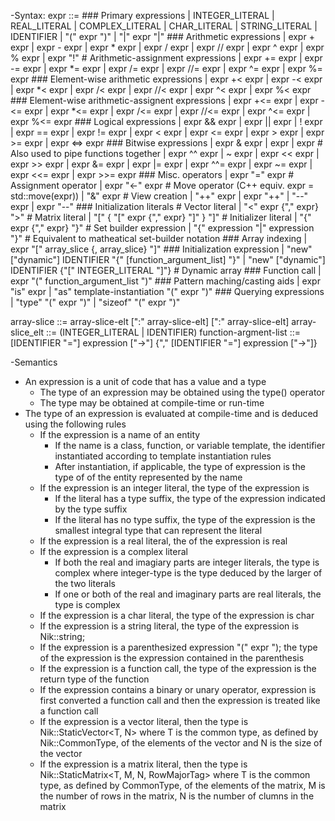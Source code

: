 -Syntax:
    expr ::=
    ### Primary expressions
    | INTEGER_LITERAL 
    | REAL_LITERAL 
    | COMPLEX_LITERAL 
    | CHAR_LITERAL 
    | STRING_LITERAL
    | IDENTIFIER 
    | "(" expr ")"
    | "|" expr "|"
    ### Arithmetic expressions
    | expr + expr
    | expr - expr
    | expr * expr
    | expr / expr
    | expr // expr
    | expr ^ expr
    | expr % expr
    | expr "!" 
    # Arithmetic-assignment expressions
    | expr += expr
    | expr -= expr
    | expr *= expr
    | expr /= expr
    | expr //= expr
    | expr ^= expr
    | expr %= expr
    ### Element-wise arithmetic expressions 
    | expr +< expr 
    | expr -< expr 
    | expr *< expr 
    | expr /< expr 
    | expr //< expr 
    | expr ^< expr 
    | expr %< expr 
    ### Element-wise arithmetic-assignent expressions
    | expr +<= expr 
    | expr -<= expr 
    | expr *<= expr 
    | expr /<= expr 
    | expr //<= expr 
    | expr ^<= expr 
    | expr %<= expr 
    ### Logical expressions 
    | expr && expr
    | expr || expr 
    | ! expr 
    | expr == expr 
    | expr != expr 
    | expr < expr 
    | expr <= expr 
    | expr > expr 
    | expr >= expr 
    | expr <=> expr 
    ### Bitwise expressions 
    | expr & expr 
    | expr | expr # Also used to pipe functions together
    | expr ^^ expr 
    | ~ expr 
    | expr << expr 
    | expr >> expr 
    | expr &= expr 
    | expr |= expr 
    | expr ^^= expr 
    | expr ~= expr 
    | expr <<= expr 
    | expr >>= expr 
    ### Misc. operators 
    | expr "=" expr # Assignment operator
    | expr "<-" expr # Move operator (C++ equiv. expr = std::move(expr))
    | "&" expr # View creation 
    | "++" expr 
    | expr "++"
    | "--" expr 
    | expr "--"
    ### Initialization literals
    # Vector literal
    | "<" expr {"," expr} ">"
    # Matrix literal 
    | "[" { "[" expr {"," expr} "]" } "]"
    # Initializer literal
    | "{" expr {"," expr} "}"
    # Set builder expression 
    | "{" expression "|" expression "}" # Equivalent to matheatical set-builder notation 
    ### Array indexing
    | expr "[" array_slice {, array_slice} "]"
    ### Initialization expression 
    | "new" ["dynamic"] IDENTIFIER "{" [function_argument_list] "}"
    | "new" ["dynamic"] IDENTIFIER {"[" INTEGER_LITERAL "]"} # Dynamic array
    ### Function call 
    | expr "(" function_argument_list ")"
    ### Pattern maching/casting aids 
    | expr "is" expr 
    | "as" template-instantiation "(" expr ")"
    ### Querying expressions 
    | "type" "(" expr ")"
    | "sizeof" "(" expr ")"

array-slice ::= array-slice-elt [":" array-slice-elt] [":" array-slice-elt]
array-slice_elt ::= (INTEGER_LITERAL | IDENTIFIER)
function-argment-list ::= [IDENTIFIER "="] expression ["->"] {"," [IDENTIFIER "="] expression ["->"]}

-Semantics 
- An expression is a unit of code that has a value and a type 
    - The type of an expression may be obtained using the type() operator
    - The type may be obtained at compile-time or run-time 
- The type of an expression is evaluated at compile-time and is deduced using the following rules
    - If the expression is a name of an entity
         - If the name is a class, function, or variable template, the identifier instantiated according to template instantiation rules 
        - After instantiation, if applicable, the type of expression is the type of of the entity represented by the name 
    - If the expression is an integer literal, the type of the expression is
        - If the literal has a type suffix, the type of the expression indicated by the type suffix 
        - If the literal has no type suffix, the type of the expression is the smallest integral type that can represent the literal 
    - If the expression is a real literal, the of the expression is real 
    - If the expression is a complex literal 
         - If both the real and imagiary parts are integer literals, the type is complex<integer-type> where integer-type is 
           the type deduced by the larger of the two literals 
        - If one or both of the real and imaginary parts are real literals, the type is complex<real>
    - If the expression is a char literal, the type of the expression is char 
    - If the expression is a string literal, the type of the expression is Nik::string;
    - If the expression is a parenthesized expression "(" expr "); the type of the expression is the expression contained in the parenthesis
    - If the expression is a function call, the type of the expression is the return type of the function
    - If the expression contains a binary or unary operator, expression is first converted a function call and then the expression is treated like a function call
    - If the expression is a vector literal, then the type is Nik::StaticVector<T, N> where T is the common type, as defined by Nik::CommonType, of the elements of 
      the vector and N is the size of the vector 
    - If the expression is a matrix literal, then the type is Nik::StaticMatrix<T, M, N, RowMajorTag> where T is the common type, as defined by CommonType, of the    elements of 
      the matrix, M is the number of rows in the matrix, N is the number of clumns in the matrix
    
